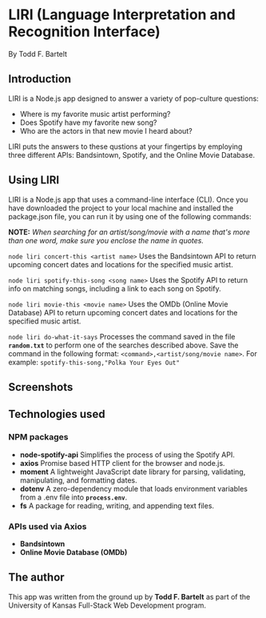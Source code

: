 # LIRI (Language Interpretation and Recognition Interface)
By Todd F. Bartelt

## Introduction

LIRI is a Node.js app designed to answer a variety of pop-culture questions:
- Where is my favorite music artist performing?
- Does Spotify have my favorite new song?
- Who are the actors in that new movie I heard about?

LIRI puts the answers to these qustions at your fingertips by employing three different APIs: Bandsintown, Spotify, and the Online Movie Database.

## Using LIRI

LIRI is a Node.js app that uses a command-line interface (CLI). Once you have downloaded the project to your local machine and installed the package.json file, you can run it by using one of the following commands:

**NOTE:** *When searching for an artist/song/movie with a name that's more than one word, make sure you enclose the name in quotes.*

```node liri concert-this <artist name>```
Uses the Bandsintown API to return upcoming concert dates and locations for the specified music artist.

```node liri spotify-this-song <song name>```
Uses the Spotify API to return info on matching songs, including a link to each song on Spotify.

```node liri movie-this <movie name>```
Uses the OMDb (Online Movie Database) API to return upcoming concert dates and locations for the specified music artist.

```node liri do-what-it-says```
Processes the command saved in the file **```random.txt```** to perform one of the searches described above. Save the command in the following format: ```<command>,<artist/song/movie name>```. For example:
```spotify-this-song,"Polka Your Eyes Out"```

## Screenshots

## Technologies used

### NPM packages
- **node-spotify-api** Simplifies the process of using the Spotify API.
- **axios** Promise based HTTP client for the browser and node.js.
- **moment** A lightweight JavaScript date library for parsing, validating, manipulating, and formatting dates.
- **dotenv** A zero-dependency module that loads environment variables from a .env file into **```process.env```**. 
- **fs** A package for reading, writing, and appending text files.

### APIs used via Axios
- **Bandsintown**
- **Online Movie Database (OMDb)**

## The author

This app was written from the ground up by **Todd F. Bartelt** as part of the University of Kansas Full-Stack Web Development program.


